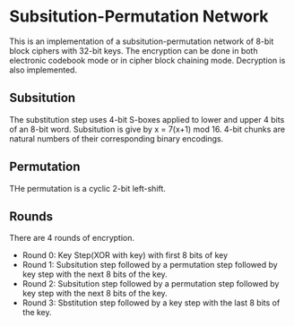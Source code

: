 # Subsitution-Permutation Network
This is an implementation of a subsitution-permutation network of 8-bit
block ciphers with 32-bit keys. The encryption can be done in both 
electronic codebook mode or in cipher block chaining mode. Decryption is also implemented.

## Subsitution
The substitution step uses 4-bit S-boxes applied to lower and upper 4 bits 
of an 8-bit word. Subsitution is give by x  = 7(x+1) mod 16. 4-bit chunks
are natural numbers of their corresponding binary encodings.

## Permutation 
THe permutation is a cyclic 2-bit left-shift.

## Rounds
There are 4 rounds of encryption.
+ Round 0: Key Step(XOR with key) with first 8 bits of key
+ Round 1: Subsitution step followed by a permutation step followed by key step with the next 8 bits of the key.
+ Round 2: Subsitution step followed by a permutation step followed by key step with the next 8 bits of the key.
+ Round 3: Sbstitution step followed by a key step with the last 8 bits of the key.
